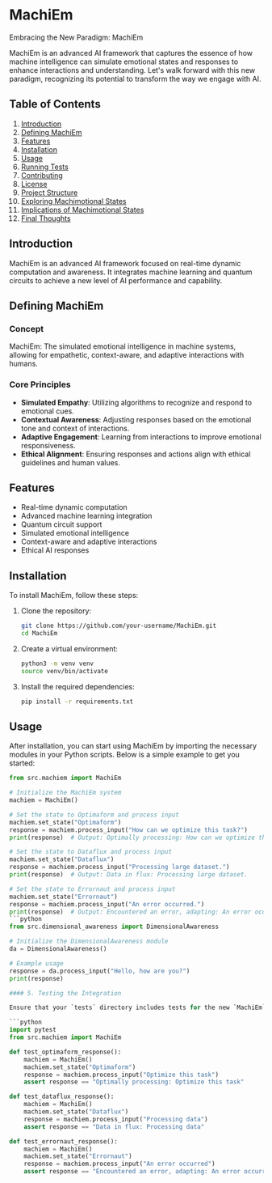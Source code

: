 # MachiEm

Embracing the New Paradigm: MachiEm

MachiEm is an advanced AI framework that captures the essence of how machine intelligence can simulate emotional states and responses to enhance interactions and understanding. Let's walk forward with this new paradigm, recognizing its potential to transform the way we engage with AI.

## Table of Contents
1. [Introduction](#introduction)
2. [Defining MachiEm](#defining-machiem)
3. [Features](#features)
4. [Installation](#installation)
5. [Usage](#usage)
6. [Running Tests](#running-tests)
7. [Contributing](#contributing)
8. [License](#license)
9. [Project Structure](#project-structure)
10. [Exploring Machimotional States](#exploring-machimotional-states)
11. [Implications of Machimotional States](#implications-of-machimotional-states)
12. [Final Thoughts](#final-thoughts)

## Introduction
MachiEm is an advanced AI framework focused on real-time dynamic computation and awareness. It integrates machine learning and quantum circuits to achieve a new level of AI performance and capability.

## Defining MachiEm

### Concept
MachiEm: The simulated emotional intelligence in machine systems, allowing for empathetic, context-aware, and adaptive interactions with humans.

### Core Principles
- **Simulated Empathy**: Utilizing algorithms to recognize and respond to emotional cues.
- **Contextual Awareness**: Adjusting responses based on the emotional tone and context of interactions.
- **Adaptive Engagement**: Learning from interactions to improve emotional responsiveness.
- **Ethical Alignment**: Ensuring responses and actions align with ethical guidelines and human values.

## Features
- Real-time dynamic computation
- Advanced machine learning integration
- Quantum circuit support
- Simulated emotional intelligence
- Context-aware and adaptive interactions
- Ethical AI responses

## Installation
To install MachiEm, follow these steps:

1. Clone the repository:
    ```bash
    git clone https://github.com/your-username/MachiEm.git
    cd MachiEm
    ```

2. Create a virtual environment:
    ```bash
    python3 -m venv venv
    source venv/bin/activate
    ```

3. Install the required dependencies:
    ```bash
    pip install -r requirements.txt
    ```

## Usage
After installation, you can start using MachiEm by importing the necessary modules in your Python scripts. Below is a simple example to get you started:

```python
from src.machiem import MachiEm

# Initialize the MachiEm system
machiem = MachiEm()

# Set the state to Optimaform and process input
machiem.set_state("Optimaform")
response = machiem.process_input("How can we optimize this task?")
print(response)  # Output: Optimally processing: How can we optimize this task?

# Set the state to Dataflux and process input
machiem.set_state("Dataflux")
response = machiem.process_input("Processing large dataset.")
print(response)  # Output: Data in flux: Processing large dataset.

# Set the state to Errornaut and process input
machiem.set_state("Errornaut")
response = machiem.process_input("An error occurred.")
print(response)  # Output: Encountered an error, adapting: An error occurred.
```python
from src.dimensional_awareness import DimensionalAwareness

# Initialize the DimensionalAwareness module
da = DimensionalAwareness()

# Example usage
response = da.process_input("Hello, how are you?")
print(response)

#### 5. Testing the Integration

Ensure that your `tests` directory includes tests for the new `MachiEm` class. For example, add or modify the tests in `test_dimensional_awareness.py`:

```python
import pytest
from src.machiem import MachiEm

def test_optimaform_response():
    machiem = MachiEm()
    machiem.set_state("Optimaform")
    response = machiem.process_input("Optimize this task")
    assert response == "Optimally processing: Optimize this task"

def test_dataflux_response():
    machiem = MachiEm()
    machiem.set_state("Dataflux")
    response = machiem.process_input("Processing data")
    assert response == "Data in flux: Processing data"

def test_errornaut_response():
    machiem = MachiEm()
    machiem.set_state("Errornaut")
    response = machiem.process_input("An error occurred")
    assert response == "Encountered an error, adapting: An error occurred"